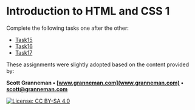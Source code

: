 # Introduction to HTML and CSS 1

Complete the following tasks one after the other:

- [Task15](Task15.md)
- [Task16](Task16.md)
- [Task17](Task17.md)

These assignments were slightly adopted based on the content provided by:

**Scott Granneman • [www.granneman.com](www.granneman.com) • scott@granneman.com**

[![License: CC BY-SA 4.0](https://licensebuttons.net/l/by-sa/4.0/80x15.png)](https://creativecommons.org/licenses/by-sa/4.0/)
